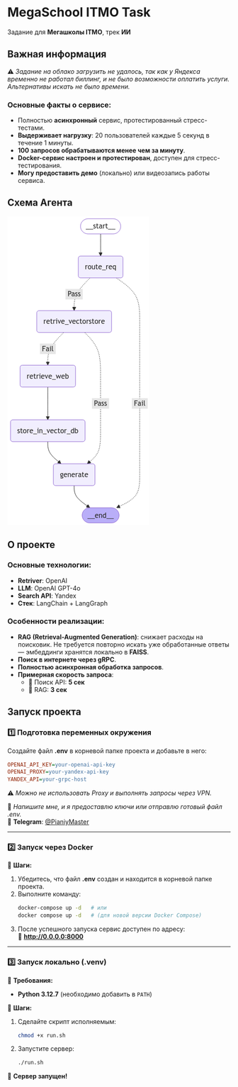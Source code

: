 # MegaSchool ITMO Task

Задание для **Мегашколы ITMO**, трек **ИИ**

## Важная информация

⚠️ *Задание на облако загрузить не удалось, так как у Яндекса временно не работал биллинг, и не было возможности оплатить услуги. Альтернативы искать не было времени.*

### Основные факты о сервисе:

- Полностью **асинхронный** сервис, протестированный стресс-тестами.
- **Выдерживает нагрузку**: 20 пользователей каждые 5 секунд в течение 1 минуты.
- **100 запросов обрабатываются менее чем за минуту**.
- **Docker-сервис настроен и протестирован**, доступен для стресс-тестирования.
- **Могу предоставить демо** (локально) или видеозапись работы сервиса.

## Схема Агента

![Агент](img.png)

## О проекте

### Основные технологии:
- **Retriver**: OpenAI
- **LLM**: OpenAI GPT-4o
- **Search API**: Yandex
- **Стек**: LangChain + LangGraph

### Особенности реализации:
- **RAG (Retrieval-Augmented Generation)**: снижает расходы на поисковик. Не требуется повторно искать уже обработанные ответы — эмбеддинги хранятся локально в **FAISS**.
- **Поиск в интернете через gRPC**.
- **Полностью асинхронная обработка запросов**.
- **Примерная скорость запроса**:
  - 🔎 Поиск API: **5 сек**
  - 🧠 RAG: **3 сек**

## Запуск проекта

### 1️⃣ Подготовка переменных окружения
Создайте файл **.env** в корневой папке проекта и добавьте в него:

```ini
OPENAI_API_KEY=your-openai-api-key
OPENAI_PROXY=your-yandex-api-key
YANDEX_API=your-grpc-host
```

⚠️ *Можно не использовать Proxy и выполнять запросы через VPN.*

📩 *Напишите мне, и я предоставлю ключи или отправлю готовый файл .env.*  
📌 **Telegram**: [@PianiyMaster](tg://resolve?domain=PianiyMaster)

---

### 2️⃣ Запуск через Docker

📌 **Шаги:**
1. Убедитесь, что файл **.env** создан и находится в корневой папке проекта.
2. Выполните команду:
   ```sh
   docker-compose up -d   # или
   docker compose up -d   # (для новой версии Docker Compose)
   ```
3. После успешного запуска сервис доступен по адресу:  
   📌 **http://0.0.0.0:8000**

---

### 3️⃣ Запуск локально (.venv)

📌 **Требования:**
- **Python 3.12.7** (необходимо добавить в `PATH`)

📌 **Шаги:**
1. Сделайте скрипт исполняемым:
   ```sh
   chmod +x run.sh
   ```
2. Запустите сервер:
   ```sh
   ./run.sh
   ```
🎉 **Сервер запущен!**